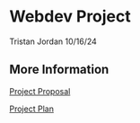 
# Webdev Project
Tristan Jordan 10/16/24

## More Information

[Project Proposal](./proposal.md)

[Project Plan](./plan.md)